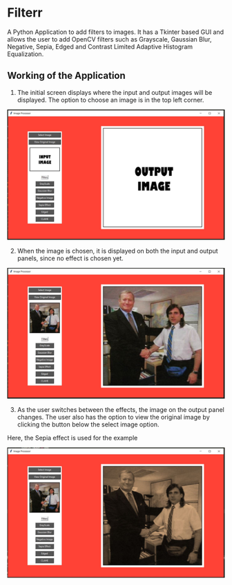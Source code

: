 # Filterr

A Python Application to add filters to images. It has a Tkinter based GUI and allows the user to add OpenCV filters such as Grayscale, Gaussian Blur, Negative, Sepia, Edged and Contrast Limited Adaptive Histogram Equalization.

## Working of the Application

1. The initial screen displays where the input and output images will be displayed. The option to choose an image is in the top left corner.

![No image uploaded](open.JPG)

2. When the image is chosen, it is displayed on both the input and output panels, since no effect is chosen yet.

![Image Uploaded](original.JPG)

3. As the user switches between the effects, the image on the output panel changes. The user also has the option to view the original image by clicking the button below the select image option.

Here, the Sepia effect is used for the example

![Sepia Effect](sepia.JPG)
